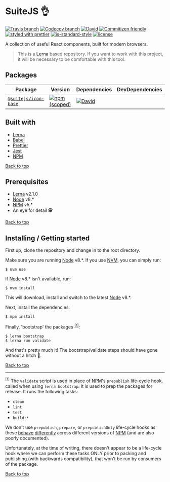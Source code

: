 # SuiteJS 👌 <a name="top"></a>

[![Travis branch](https://img.shields.io/travis/suitejs/suitejs/master.svg?style=flat-square)](https://travis-ci.org/suitejs/suitejs) [![Codecov branch](https://img.shields.io/codecov/c/github/suitejs/suitejs/master.svg?style=flat-square)](https://codecov.io/gh/suitejs/suitejs) [![David](https://img.shields.io/david/dev/suitejs/suitejs.svg?style=flat-square)](https://david-dm.org/suitejs/suitejs?type=dev)
[![Commitizen friendly](https://img.shields.io/badge/commitizen-friendly-brightgreen.svg?style=flat-square)](http://commitizen.github.io/cz-cli/) [![styled with prettier](https://img.shields.io/badge/styled_with-prettier-ff69b4.svg?style=flat-square)](https://github.com/prettier/prettier) [![js-standard-style](https://img.shields.io/badge/code%20style-standard-brightgreen.svg?style=flat-square)](http://standardjs.com)  [![license](https://img.shields.io/github/license/mashape/apistatus.svg?style=flat-square)](https://opensource.org/licenses/MIT)

A collection of useful React components, built for modern browsers.

> This is a [Lerna](https://lernajs.io/) based repository. If you want to work with this project, it will be necessary to be comfortable with this tool.

## Packages

| Package | Version | Dependencies | DevDependencies |
| --- | --- | --- | --- |
| [`@suitejs/icon-base`](https://github.com/suitejs/suitejs/tree/master/packages/icon-base) | [![npm (scoped)](https://img.shields.io/npm/v/@suitejs/icon-base.svg?style=flat-square)](https://www.npmjs.com/package/@suitejs/icon-base) | [![David](https://david-dm.org/suitejs/suitejs/status.svg?path=packages/icon-base&style=flat-square)](https://david-dm.org/suitejs/suitejs?path=packages/icon-base)

<a name="built-with"></a>
## Built with

* [Lerna](https://lernajs.io/)
* [Babel](https://babeljs.io/)
* [Prettier](https://github.com/prettier/prettier)
* [Jest](https://facebook.github.io/jest/)
* [NPM](https://www.npmjs.com/)

[Back to top](#top)

<a name="prerequisites"></a>
## Prerequisites

* [Lerna](https://lernajs.io/) v2.1.0
* [Node](https://nodejs.org/en/) v8.*
* [NPM](https://www.npmjs.com/) v5.*
* An eye for detail 🕵️

[Back to top](#top)

## Installing / Getting started

First up, clone the repository and change in to the root directory.

Make sure you are running [Node](https://nodejs.org/en/) v8.*. If you use [NVM](https://github.com/creationix/nvm), you can simply run:

```
$ nvm use
```

If [Node](https://nodejs.org/en/) v8.* isn't available, run:

```
$ nvm install
```

This will download, install and switch to the latest [Node](https://nodejs.org/en/) v8.*.

Next, install the dependencies:

```
$ npm install
```

Finally, 'bootstrap' the packages <sup>[[1]](#foot-note)</sup>:

```
$ lerna bootstrap
$ lerna run validate
```

And that's pretty much it! The bootstrap/validate steps should have gone without a hitch :crossed_fingers:.

[Back to top](#top)

---

<a name="foot-note"></a>
<sup>[1]</sup> The `validate` script is used in place of [NPM](https://www.npmjs.com/)'s `prepublish` life-cycle hook, called when using `lerna bootstrap`. It is used to prep the packages for release. It runs the following tasks:

* `clean`
* `lint`
* `test`
* `build:*`

We don't use `prepublish`, `prepare`, or `prepublishOnly` life-cycle hooks as these [behave](https://github.com/npm/npm/issues/16685) [differently](https://github.com/npm/npm/issues/15147) across different versions of [NPM](https://www.npmjs.com/) (and are also poorly documented).

Unfortunately, at the time of writing, there doesn't appear to be a life-cycle hook where we can perform these tasks ONLY prior to packing and publishing (with backwards compatibility), that won't be run by consumers of the package.

[Back to top](#top)
